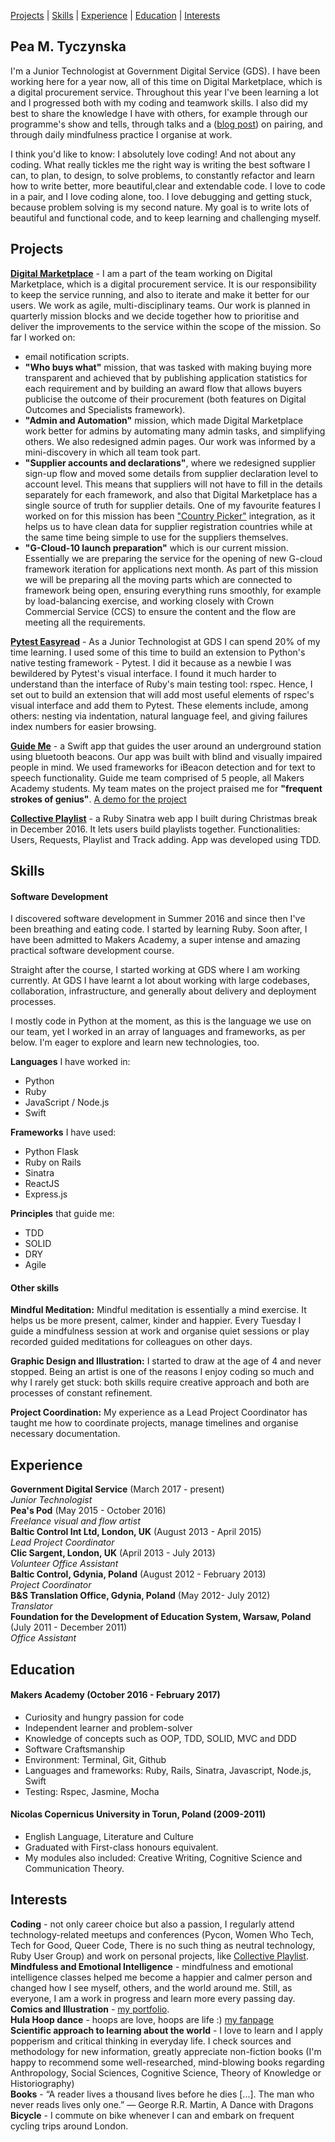 [Projects](#projects) | [Skills](#skills) | [Experience](#experience) | [Education](#education) | [Interests](#interests)


## Pea M. Tyczynska

I'm a Junior Technologist at Government Digital Service (GDS). I have been working here for a year now, all of this time on Digital Marketplace, which is a digital procurement service. Throughout this year I've been learning a lot and I progressed both with my coding and teamwork skills. I also did my best to share the knowledge I have with others, for example through our programme's show and tells, through talks and a ([blog post](https://gds.blog.gov.uk/2018/02/06/how-to-pair-program-effectively-in-6-steps/)) on pairing, and through daily mindfulness practice I organise at work.  

I think you'd like to know: I absolutely love coding! And not about any coding. What really tickles me the right way is writing the best software I can, to plan, to design, to solve problems, to constantly refactor and learn how to write better, more beautiful,clear and extendable code. I love to code in a pair, and I love coding alone, too. I love debugging and getting stuck, because problem solving is my second nature. My goal is to write lots of beautiful and functional code, and to keep learning and challenging myself.  


## Projects

**[Digital Marketplace](https://www.digitalmarketplace.service.gov.uk/)** - I am a part of the team working on Digital Marketplace, which is a digital procurement service. It is our responsibility to keep the service running, and also to iterate and make it better for our users. We work as agile, multi-disciplinary teams. Our work is planned in quarterly mission blocks and we decide together how to prioritise and deliver the improvements to the service within the scope of the mission. So far I worked on:
- email notification scripts.  
- **"Who buys what"** mission, that was tasked with making buying more transparent and achieved that by publishing application statistics for each requirement and by building an award flow that allows buyers publicise the outcome of their procurement (both features on Digital Outcomes and Specialists framework).  
- **"Admin and Automation"** mission, which made Digital Marketplace work better for admins by automating many admin tasks, and simplifying others. We also redesigned admin pages. Our work was informed by a mini-discovery in which all team took part.  
- **"Supplier accounts and declarations"**, where we redesigned supplier sign-up flow and moved some details from supplier declaration level to account level. This means that suppliers will not have to fill in the details separately for each framework, and also that Digital Marketplace has a single source of truth for supplier details. One of my favourite features I worked on for this mission has been ["Country Picker"](https://github.com/alphagov/govuk-country-and-territory-autocomplete) integration, as it helps us to have clean data for supplier registration countries while at the same time being simple to use for the suppliers themselves.
- **"G-Cloud-10 launch preparation"** which is our current mission. Essentially we are preparing the service for the opening of new G-cloud framework iteration for applications next month. As part of this mission we will be preparing all the moving parts which are connected to framework being open, ensuring everything runs smoothly, for example by load-balancing exercise, and working closely with Crown Commercial Service (CCS) to ensure the content and the flow are meeting all the requirements.

**[Pytest Easyread](https://github.com/CrystalPea/pytest-easyread)** - As a Junior Technologist at GDS I can spend 20% of my time learning. I used some of this time to build an extension to Python's native testing framework - Pytest. I did it because as a newbie I was bewildered by Pytest's visual interface. I found it much harder to understand than the interface of Ruby's main testing tool: rspec. Hence, I set out to build an extension that will add most useful elements of rspec's visual interface and add them to Pytest. These elements include, among others: nesting via indentation, natural language feel, and giving failures index numbers for easier browsing.

**[Guide Me](https://github.com/aabolade/GuideMe)** - a Swift app that guides the user around an underground station using bluetooth beacons. Our app was built with blind and visually impaired people in mind. We used frameworks for iBeacon detection and for text to speech functionality. Guide me team comprised of 5 people, all Makers Academy students. My team mates on the project praised me for **"frequent strokes of genius"**. [A demo for the project](https://www.youtube.com/watch?v=wIF0KgibgrQ)

**[Collective Playlist](https://github.com/CrystalPea/CollectivePlaylist)** - a Ruby Sinatra web app I built during Christmas break in December 2016. It lets users build playlists together. Functionalities: Users, Requests, Playlist and Track adding. App was developed using TDD.  


## Skills

#### Software Development

I discovered software development in Summer 2016 and since then I've been breathing and eating code. I started by learning Ruby. Soon after, I have been admitted to Makers Academy, a super intense and amazing practical software development course.  

Straight after the course, I started working at GDS where I am working currently. At GDS I have learnt a lot about working with large codebases, collaboration, infrastructure, and generally about delivery and deployment processes.  

I mostly code in Python at the moment, as this is the language we use on our team, yet I worked in an array of languages and frameworks, as per below. I'm eager to explore and learn new technologies, too.  

**Languages** I have worked in:
- Python
- Ruby  
- JavaScript / Node.js  
- Swift  

**Frameworks** I have used:  
- Python Flask
- Ruby on Rails  
- Sinatra
- ReactJS
- Express.js  

**Principles** that guide me:
- TDD
- SOLID  
- DRY  
- Agile  


#### Other skills

**Mindful Meditation:**
Mindful meditation is essentially a mind exercise. It helps us be more present, calmer, kinder and happier. Every Tuesday I guide a mindfulness session at work and organise quiet sessions or play recorded guided meditations for colleagues on other days.

**Graphic Design and Illustration:**
I started to draw at the age of 4 and never stopped. Being an artist is one of the reasons I enjoy coding so much and why I rarely get stuck: both skills require creative approach and both are processes of constant refinement.

**Project Coordination:**
My experience as a Lead Project Coordinator has taught me how to coordinate projects, manage timelines and organise necessary documentation.


## Experience

**Government Digital Service** (March 2017 - present)   
*Junior Technologist*   
**Pea's Pod** (May 2015 - October 2016)    
*Freelance visual and flow artist*   
**Baltic Control Int Ltd, London, UK** (August 2013 - April 2015)    
*Lead Project Coordinator*   
**Clic Sargent, London, UK** (April 2013 - July 2013)    
*Volunteer Office Assistant*   
**Baltic Control, Gdynia, Poland** (August 2012 - February 2013)   
*Project Coordinator*   
**B&S Translation Office, Gdynia, Poland** (May 2012- July 2012)   
*Translator*   
**Foundation for the Development of Education System, Warsaw, Poland** (July 2011 - December 2011)   
*Office Assistant*   


## Education

#### Makers Academy (October 2016 - February 2017)

- Curiosity and hungry passion for code
- Independent learner and problem-solver
- Knowledge of concepts such as OOP, TDD, SOLID, MVC and DDD
- Software Craftsmanship
- Environment: Terminal, Git, Github  
- Languages and frameworks: Ruby, Rails, Sinatra, Javascript, Node.js, Swift  
- Testing: Rspec, Jasmine, Mocha

#### Nicolas Copernicus University in Torun, Poland (2009-2011)

- English Language, Literature and Culture
- Graduated with First-class honours equivalent.
- My modules also included: Creative Writing, Cognitive Science and Communication Theory.


## Interests

**Coding** - not only career choice but also a passion, I regularly attend technology-related meetups and conferences (Pycon, Women Who Tech, Tech for Good, Queer Code, There is no such thing as neutral technology, Ruby User Group) and work on personal projects, like [Collective Playlist](https://github.com/CrystalPea/CollectivePlaylist).  
**Mindfuless and Emotional Intelligence** - mindfulness and emotional intelligence classes helped me become a happier and calmer person and changed how I see myself, others, and the world around me. Still, as everyone, I am a work in progress and learn more every passing day.
**Comics and Illustration** - [my portfolio](http://crystalpea.tumblr.com).  
**Hula Hoop dance** - hoops are love, hoops are life :) [my fanpage](https://www.facebook.com/hoopingpea/?fref=ts)    
**Scientific approach to learning about the world** - I love to learn and I apply popperism and critical thinking in everyday life. I check sources and methodology for new information, greatly appreciate non-fiction books (I'm happy to recommend some well-researched, mind-blowing books regarding Anthropology, Social Sciences, Cognitive Science, Theory of Knowledge or Historiography)    
**Books** - “A reader lives a thousand lives before he dies [...]. The man who never reads lives only one.” ― George R.R. Martin, A Dance with Dragons   
**Bicycle** - I commute on bike whenever I can and embark on frequent cycling trips around London.   
